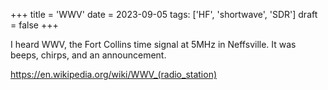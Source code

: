 +++
title = 'WWV'
date = 2023-09-05
tags: ['HF', 'shortwave', 'SDR']
draft = false
+++

I heard WWV, the Fort Collins time signal at 5MHz
in Neffsville. 
It was beeps, chirps, and an announcement.

https://en.wikipedia.org/wiki/WWV_(radio_station)
